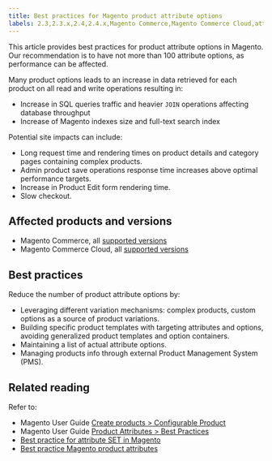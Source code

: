 ```yaml
---
title: Best practices for Magento product attribute options
labels: 2.3,2.3.x,2.4,2.4.x,Magento Commerce,Magento Commerce Cloud,attribute,best practices,products
---
```


This article provides best practices for product attribute options in Magento. Our recommendation is to have not more than 100 attribute options, as performance can be affected.

Many product options leads to an increase in data retrieved for each product on all read and write operations resulting in:

* Increase in SQL queries traffic and heavier <code class="language-sql">JOIN</code> operations affecting database throughput
* Increase of Magento indexes size and full-text search index

Potential site impacts can include:

* Long request time and rendering times on product details and category pages containing complex products.
* Admin product save operations response time increases above optimal performance targets.
* Increase in Product Edit form rendering time.
* Slow checkout.

## Affected products and versions

* Magento Commerce, all [supported versions](https://magento.com/sites/default/files/magento-software-lifecycle-policy.pdf)
* Magento Commerce Cloud, all [supported versions](https://magento.com/sites/default/files/magento-software-lifecycle-policy.pdf)

## Best practices

Reduce the number of product attribute options by:

* Leveraging different variation mechanisms: complex products, custom options as a source of product variations.
* Building specific product templates with targeting attributes and options, avoiding generalized product templates and option containers.
* Maintaining a list of actual attribute options.
* Managing products info through external Product Management System (PMS).

## Related reading

Refer to:

* Magento User Guide [Create products > Configurable Product](https://docs.magento.com/user-guide/catalog/product-create-configurable.html)
* Magento User Guide [Product Attributes > Best Practices](https://docs.magento.com/user-guide/catalog/attribute-best-practices.html)
* [Best practice for attribute SET in Magento](https://support.magento.com/hc/en-us/articles/360045041092)
* [Best practice Magento product attributes](https://support.magento.com/hc/en-us/articles/360048256612)
